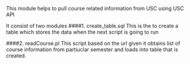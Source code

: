 

This module helps to pull course related information from USC using USC API 

It consist of two modules 
####1. create_table.sql
 This is the to create a table which stores the data when the next script is going to run
                
####2. readCourse.pl
 This script based on the url given it obtains list of course information from partiuclar semester and loads into table that is created.
 
